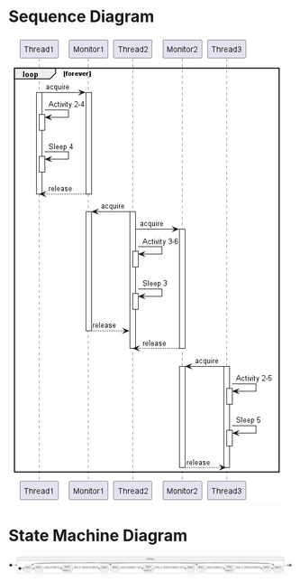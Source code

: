 # Sequence Diagram
![SequenceDIagram.png](Diagrams%2FSequenceDIagram.png)
# State Machine Diagram
![StateMachineDiagram.png](Diagrams%2FStateMachineDiagram.png)
